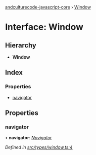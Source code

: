 [andculturecode-javascript-core](../README.md) › [Window](window.md)

# Interface: Window

## Hierarchy

* **Window**

## Index

### Properties

* [navigator](window.md#navigator)

## Properties

###  navigator

• **navigator**: *[Navigator](navigator.md)*

*Defined in [src/types/window.ts:4](https://github.com/AndcultureCode/AndcultureCode.JavaScript.Core/blob/9ff85e0/src/types/window.ts#L4)*

